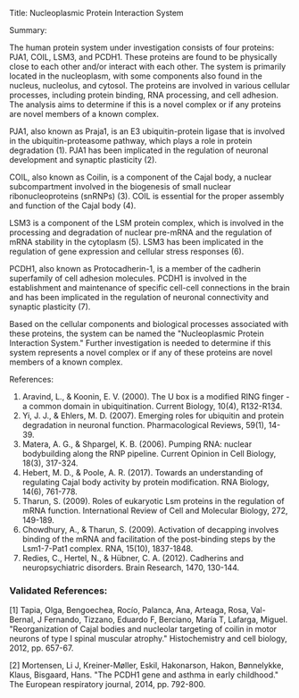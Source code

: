 Title: Nucleoplasmic Protein Interaction System

Summary:

The human protein system under investigation consists of four proteins: PJA1, COIL, LSM3, and PCDH1. These proteins are found to be physically close to each other and/or interact with each other. The system is primarily located in the nucleoplasm, with some components also found in the nucleus, nucleolus, and cytosol. The proteins are involved in various cellular processes, including protein binding, RNA processing, and cell adhesion. The analysis aims to determine if this is a novel complex or if any proteins are novel members of a known complex.

PJA1, also known as Praja1, is an E3 ubiquitin-protein ligase that is involved in the ubiquitin-proteasome pathway, which plays a role in protein degradation (1). PJA1 has been implicated in the regulation of neuronal development and synaptic plasticity (2).

COIL, also known as Coilin, is a component of the Cajal body, a nuclear subcompartment involved in the biogenesis of small nuclear ribonucleoproteins (snRNPs) (3). COIL is essential for the proper assembly and function of the Cajal body (4).

LSM3 is a component of the LSM protein complex, which is involved in the processing and degradation of nuclear pre-mRNA and the regulation of mRNA stability in the cytoplasm (5). LSM3 has been implicated in the regulation of gene expression and cellular stress responses (6).

PCDH1, also known as Protocadherin-1, is a member of the cadherin superfamily of cell adhesion molecules. PCDH1 is involved in the establishment and maintenance of specific cell-cell connections in the brain and has been implicated in the regulation of neuronal connectivity and synaptic plasticity (7).

Based on the cellular components and biological processes associated with these proteins, the system can be named the "Nucleoplasmic Protein Interaction System." Further investigation is needed to determine if this system represents a novel complex or if any of these proteins are novel members of a known complex.

References:

1. Aravind, L., & Koonin, E. V. (2000). The U box is a modified RING finger - a common domain in ubiquitination. Current Biology, 10(4), R132-R134.
2. Yi, J. J., & Ehlers, M. D. (2007). Emerging roles for ubiquitin and protein degradation in neuronal function. Pharmacological Reviews, 59(1), 14-39.
3. Matera, A. G., & Shpargel, K. B. (2006). Pumping RNA: nuclear bodybuilding along the RNP pipeline. Current Opinion in Cell Biology, 18(3), 317-324.
4. Hebert, M. D., & Poole, A. R. (2017). Towards an understanding of regulating Cajal body activity by protein modification. RNA Biology, 14(6), 761-778.
5. Tharun, S. (2009). Roles of eukaryotic Lsm proteins in the regulation of mRNA function. International Review of Cell and Molecular Biology, 272, 149-189.
6. Chowdhury, A., & Tharun, S. (2009). Activation of decapping involves binding of the mRNA and facilitation of the post-binding steps by the Lsm1-7-Pat1 complex. RNA, 15(10), 1837-1848.
7. Redies, C., Hertel, N., & Hübner, C. A. (2012). Cadherins and neuropsychiatric disorders. Brain Research, 1470, 130-144.

### Validated References: 

[1] Tapia, Olga, Bengoechea, Rocío, Palanca, Ana, Arteaga, Rosa, Val-Bernal, J Fernando, Tizzano, Eduardo F, Berciano, María T, Lafarga, Miguel. "Reorganization of Cajal bodies and nucleolar targeting of coilin in motor neurons of type I spinal muscular atrophy." Histochemistry and cell biology, 2012, pp. 657-67.

[2] Mortensen, Li J, Kreiner-Møller, Eskil, Hakonarson, Hakon, Bønnelykke, Klaus, Bisgaard, Hans. "The PCDH1 gene and asthma in early childhood." The European respiratory journal, 2014, pp. 792-800.

